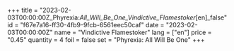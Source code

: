 +++
title = "2023-02-03T00:00:00Z_Phyrexia:_All_Will_Be_One_Vindictive_Flamestoker_[en]_false"
id = "f67e7a16-ff30-4fb9-9fcb-6561eec50caf"
date = "2023-02-03T00:00:00Z"
name = "Vindictive Flamestoker"
lang = ["en"]
price = "0.45"
quantity = 4
foil = false
set = "Phyrexia: All Will Be One"
+++
